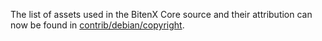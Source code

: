 The list of assets used in the BitenX Core source and their attribution can now be found in [contrib/debian/copyright](../contrib/debian/copyright).
